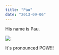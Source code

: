 ```yaml
---
title: "Pau"
date: "2013-09-06"
---
```


His name is Pau.

![](images/tumblr_inline_mslyc2DeXS1qz4rgp.jpg)

It´s pronounced POW!!!
